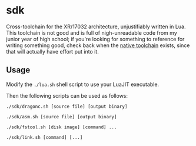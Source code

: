 # sdk

Cross-toolchain for the XR/17032 architecture, unjustifiably written in Lua. This toolchain is not good and is full of nigh-unreadable code from my junior year of high school; if you're looking for something to reference for writing something good, check back when the [native toolchain](https://github.com/xrarch/newsdk) exists, since that will actually have effort put into it.

## Usage

Modify the `./lua.sh` shell script to use your LuaJIT executable.

Then the following scripts can be used as follows:

`./sdk/dragonc.sh [source file] [output binary]`

`./sdk/asm.sh [source file] [output binary]`

`./sdk/fstool.sh [disk image] [command] ...`

`./sdk/link.sh [command] [...]`

